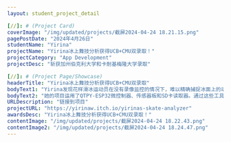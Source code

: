 ```yaml
---
layout: student_project_detail

[//]: # (Project Card)
coverImage: "/img/updated/projects/截屏2024-04-24 18.21.15.png"
pagePostDate: "2024年4月26日"
studentName: "Yirina"
projectName: "Yirina冰上舞技分析获得UCB+CMU双录取！"
projectCategory: "App Development"
projectDesc: "斩获加州伯克利大学和卡耐基梅隆大学录取"

[//]: # (Project Page/Showcase)
headerTitle: "Yirina冰上舞技分析获得UCB+CMU双录取"
bodyText1: "Yirina发现花样滑冰运动员在没有录像监控的情况下，难以精确捕捉冰面上的动作细节。为了解决这个问题，她设计并开发了一款冰上舞技分析器。"
bodyText2: "她的项目运用了QTPY-ESP32微控制器、传感器板和SD卡读取器。通过这些工具，运动员可以实时记录并回放冰上的动作，精确分析步伐和技术动作。"
URLDescription: "链接到项目"
projectURL: "https://yirinaw.itch.io/yirinas-skate-analyzer"
awardsDesc: "Yirina冰上舞技分析获得UCB+CMU双录取！"
contentImage: "/img/updated/projects/截屏2024-04-24 18.22.43.png"
contentImage2: "/img/updated/projects/截屏2024-04-24 18.24.47.png"
---
```

